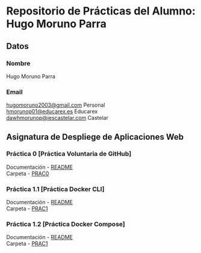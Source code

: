 # Repositorio de Prácticas del Alumno: Hugo Moruno Parra

## Datos

### Nombre

Hugo Moruno Parra

### Email

<hugomoruno2003@gmail.com> Personal  
<hmorunop01@educarex.es> Educarex  
<dawhmorunop@iescastelar.com> Castelar  

## Asignatura de Despliege de Aplicaciones Web

### Práctica 0 [Práctica Voluntaria de GitHub]

Documentación - [README](uth0/README.md)  
Carpeta - [PRAC0](ut0/)

### Práctica 1.1 [Práctica Docker CLI]

Documentación - [README](ut1-Docker/README.md)  
Carpeta - [PRAC1](ut1-Docker/)

### Práctica 1.2 [Práctica Docker Compose]

Documentación - [README](ut1-Compose/README.md)  
Carpeta - [PRAC1](ut1-Compose/)